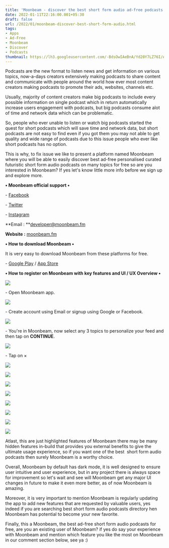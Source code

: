 ```yaml
---
title: 'Moonbeam - discover the best short form audio ad-free podcasts.'
date: 2022-01-11T22:16:00.001+05:30
draft: false
url: /2022/01/moonbeam-discover-best-short-form-audio.html
tags: 
- Apps
- Ad-Free
- Moonbeam
- Discover
- Podcasts
thumbnail: https://lh3.googleusercontent.com/-BdsOwIAeBnA/Yd20Y7LZ76I/AAAAAAAAIdI/EJ___wCM9pEzYqp21HYskWTQACVl_7nqACNcBGAsYHQ/s1600/1641919582846467-0.png
---
```


  

Podcasts are the new format to listen news and get information on various topics, now-a-days creators extensively making podcasts to share content and communicate with people around the world how ever most content creators making podcasts to promote their ads, websites, channels etc.

  

Usually, majority of content creators make big podcasts to include every possible information on single podcast which in return automatically increase users engagement with podcasts, but big podcasts consume alot of time and network data which can be problematic.  

  

So, people who ever unable to listen or watch big podcasts started the quest for short podcasts which will save time and network data, but short podcasts are not easy to find even if you got them you may not able to get quality and wide range of podcasts due to this issue people who ever like short podcasts has no option.

  

This is why, to fix issue we like to present a platform named Moonbeam where you will be able to easily discover best ad-free personalised curated futuristic short form audio podcasts on many topics for free so are you interested in Moonbeam? If yes let's know little more info before we sign up and explore more.

  

**• Moonbeam official support •**

\- [Facebook](https://www.facebook.com/moonbeam.fm)

\- [Twitter](https://twitter.com/moonbeam_fm_)

\- [Instagram](https://www.instagram.com/moonbeam.fm)

  

**Email : **[developer@moonbeam.fm](mailto:developer@moonbeam.fm)

**Website :** [moonbeam.fm](http://moonbeam.fm)

  

**• How to download Moonbeam •**

  

It is very easy to download Moonbeam from these platforms for free.

  

\- [Google Play](https://play.google.com/store/apps/details?id=fm.app.moonbeam) / [App Store](https://apps.apple.com/us/app/moonbeam-podcast-discovery/id1531348470)

  

**• How to register on Moonbeam with key features and UI / UX Overview •**

 **![](https://lh3.googleusercontent.com/-uEbvJogBAqI/Yd20XgERRSI/AAAAAAAAIdE/QLoWsH1Q1KU0gAnMBf3zFXDYy4BdtbnSACNcBGAsYHQ/s1600/1641919578204487-1.png)** 

\- Open Moonbeam app.

  

 ![](https://lh3.googleusercontent.com/-NRVDjwuSymM/Yd20Wolk3EI/AAAAAAAAIdA/PbjWJ00NE8su6bKcTioMNaSDI_FCVUT1wCNcBGAsYHQ/s1600/1641919574247843-2.png) 

  

\- Create account using Email or signup using Google or Facebook.

  

 ![](https://lh3.googleusercontent.com/-w0SeeoUwgqY/Yd20VlPASHI/AAAAAAAAIc8/G5xGo-nB-CQQev3eCt22W5znQRJaweTmwCNcBGAsYHQ/s1600/1641919570251146-3.png) 

  

\- You're in Moonbeam, now select any 3 topics to personalize your feed and then tap on **CONTINUE**.

  

 ![](https://lh3.googleusercontent.com/-EuhgsoM1lSY/Yd20UgIZMRI/AAAAAAAAIc4/-_qKWRrm5BoGW8S6GsJ9_2v1Ap9dRqJQACNcBGAsYHQ/s1600/1641919566220006-4.png) 

  

\- Tap on ×

  

 ![](https://lh3.googleusercontent.com/-xvJsfdrGDeU/Yd20Tm4Ve-I/AAAAAAAAIc0/g90gNGtRmRohLctRGbBbqVA_fqM1YzAcACNcBGAsYHQ/s1600/1641919562238517-5.png) 

  

 ![](https://lh3.googleusercontent.com/-JJYJHhQbDKc/Yd20SjxWgmI/AAAAAAAAIcw/lpcMHgyW3GIow6843ulLyzGf2Q_V2_cBgCNcBGAsYHQ/s1600/1641919558044468-6.png) 

  

 ![](https://lh3.googleusercontent.com/-Jwsn8uesDMs/Yd20RgYtqtI/AAAAAAAAIcs/RY0SBdr4DEMlA2vKv3KJJDnpzCov1DzeQCNcBGAsYHQ/s1600/1641919553337207-7.png) 

  

 ![](https://lh3.googleusercontent.com/-iis7g4H8cN0/Yd20QaKT6EI/AAAAAAAAIco/P_XFQ_O1x0sfeJeJq5vwaPEcX3Tm5HyNgCNcBGAsYHQ/s1600/1641919549232071-8.png) 

  

 ![](https://lh3.googleusercontent.com/-T6KJUfs2eBc/Yd20PTY5laI/AAAAAAAAIck/ORKuC5HrwCYVIYHpgsPRaQqy0mnOkLOWACNcBGAsYHQ/s1600/1641919545048087-9.png) 

  

 ![](https://lh3.googleusercontent.com/-crjpZgw1hro/Yd20OWR4GLI/AAAAAAAAIcg/drX7j60MDTUx2wIZmBmztZ5qDaEcIMESACNcBGAsYHQ/s1600/1641919541170265-10.png) 

  

 ![](https://lh3.googleusercontent.com/-toDgmi_SYHc/Yd20NTqOl8I/AAAAAAAAIcc/3fVp76Pf8uwFI_EnM1bI5fzHdsU9dcWBwCNcBGAsYHQ/s1600/1641919537173061-11.png) 

  

 ![](https://lh3.googleusercontent.com/-7mdu5UmmvfU/Yd20MTOR8BI/AAAAAAAAIcY/Q11b2TV2E0soL42Tl4V4aFS04qOtq7uWQCNcBGAsYHQ/s1600/1641919531826530-12.png) 

  

Atlast, this are just highlighted features of Moonbeam there may be many hidden features in-build that provides you external benefits to give the ultimate usage experience, so if you want one of the best  short form audio podcasts then surely Moonbeam is a worthy choice.

  

Overall, Moonbeam by default has dark mode, it is well designed to ensure user intuitive and user experience, but in any project there is always space for improvement so let's wait and see will Moonbeam get any major UI changes in future to make it even more better, as of now Moonbeam is amazing.

  

Moreover, it is very important to mention Moonbeam is regularly updating the app to add new features that are requested by valuable users, yes indeed if you are searching best short form audio podcasts directory hen Moonbeam has potential to become your new favorite.

  

Finally, this a Moonbeam, the best ad-free short form audio podcasts for free, are you an existing user of Moonbeam? if yes do say your experience with Moonbeam and mention which feature you like the most on Moonbeam in our comment section below, see ya :)